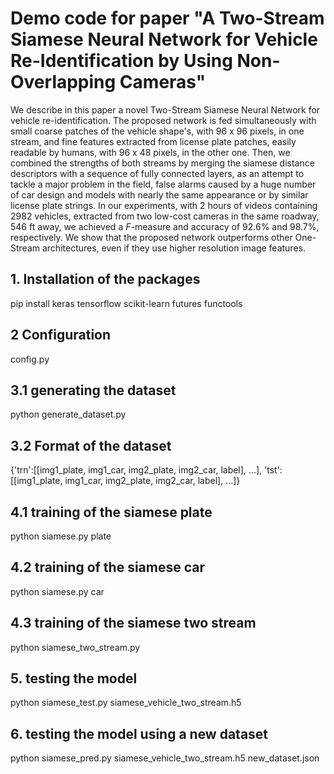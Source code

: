 # Demo code for paper "A Two-Stream Siamese Neural Network for Vehicle Re-Identification by Using Non-Overlapping Cameras"
We describe in this paper a novel Two-Stream Siamese Neural Network for vehicle re-identification. The proposed network is fed simultaneously with small coarse
patches of the vehicle shape's, with 96 x 96 pixels, in one stream, and fine features extracted from license plate patches, easily readable by humans,
with 96 x 48 pixels, in the other one. Then, we combined the strengths of both streams by merging the siamese distance descriptors with a sequence of
fully connected layers, as an attempt to tackle a major problem in the field, false alarms caused by a huge number of car design and models with nearly the same
appearance or by similar license plate strings. In our experiments, with 2 hours of videos containing 2982 vehicles, extracted from two low-cost cameras in the
same roadway, 546 ft away, we achieved a $F$-measure and accuracy of 92.6% and 98.7%, respectively.
We show that the proposed network outperforms other One-Stream architectures, even if they use higher resolution image features.

<!-- ![Alt text](/path/to/image.jpg) -->

<!-- ![Alt text](/path/to/image.jpg) -->


## 1. Installation of the packages
pip install keras tensorflow scikit-learn futures functools

## 2 Configuration
config.py

## 3.1 generating the dataset
python generate_dataset.py

## 3.2 Format of the dataset
{'trn':[[img1_plate, img1_car, img2_plate, img2_car, label], ...],
'tst':[[img1_plate, img1_car, img2_plate, img2_car, label], ...]}

## 4.1 training of the siamese plate
python siamese.py plate

## 4.2 training of the siamese car
python siamese.py car

## 4.3 training of the siamese two stream
python siamese_two_stream.py

## 5. testing the model
python siamese_test.py siamese_vehicle_two_stream.h5

## 6. testing the model using a new dataset
python siamese_pred.py siamese_vehicle_two_stream.h5 new_dataset.json
